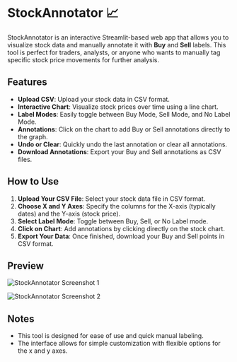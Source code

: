 # StockAnnotator 📈

StockAnnotator is an interactive Streamlit-based web app that allows you to visualize stock data and manually annotate it with **Buy** and **Sell** labels. This tool is perfect for traders, analysts, or anyone who wants to manually tag specific stock price movements for further analysis.

## Features

- **Upload CSV**: Upload your stock data in CSV format.
- **Interactive Chart**: Visualize stock prices over time using a line chart.
- **Label Modes**: Easily toggle between Buy Mode, Sell Mode, and No Label Mode.
- **Annotations**: Click on the chart to add Buy or Sell annotations directly to the graph.
- **Undo or Clear**: Quickly undo the last annotation or clear all annotations.
- **Download Annotations**: Export your Buy and Sell annotations as CSV files.

## How to Use

1. **Upload Your CSV File**: Select your stock data file in CSV format.
2. **Choose X and Y Axes**: Specify the columns for the X-axis (typically dates) and the Y-axis (stock price).
3. **Select Label Mode**: Toggle between Buy, Sell, or No Label mode.
4. **Click on Chart**: Add annotations by clicking directly on the stock chart.
5. **Export Your Data**: Once finished, download your Buy and Sell points in CSV format.

## Preview

![StockAnnotator Screenshot 1](https://github.com/user-attachments/assets/b8b2095e-f9ff-46f3-8949-9e46f742ce72)

![StockAnnotator Screenshot 2](https://github.com/user-attachments/assets/bcd42b57-ab6b-433b-96e1-2685e9af790b)

## Notes

- This tool is designed for ease of use and quick manual labeling.
- The interface allows for simple customization with flexible options for the x and y axes.
